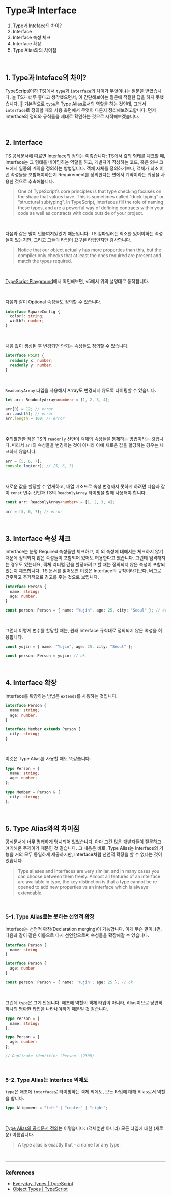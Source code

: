 # Type과 Interface

1. Type과 Inteface의 차이?
2. Interface
3. Interface 속성 체크
4. Interface 확장
5. Type Alias와의 차이점

<br>

## 1. Type과 Inteface의 차이?

TypeScript(이하 TS)에서 `type`과 `interface`의 차이가 무엇이냐는 질문을 받았습니다. 늘 TS가 너무 좋다고 생각했으면서, 이 간단해보이는 질문에 적절한 답을 하지 못했습니다. 🫥 기본적으로 `type`은 Type Alias로서의 역할을 하는 것인데, 그래서 `interface`로 정의할 때와 사용 측면에서 무엇이 다른지 정리해보려고합니다. 먼저 Interface의 정의와 규칙들을 제대로 확인하는 것으로 시작해보겠습니다.

<br>

## 2. Interface

[TS 공식문서](https://www.typescriptlang.org/docs/handbook/2/objects.html)에 따르면 Interface의 정의는 이렇습니다: TS에서 값의 형태를 체크할 때, Interface는 그 형태를 네이밍하는 역할을 하고, 개발자가 작성하는 코드, 혹은 외부 코드에서 일종의 계약을 정의하는 방법입니다. 객체 자체를 정의하기보다, 객체가 최소 어떤 속성들을 포함해야하는지 Requirement를 정의한다는 면에서 계약이라는 워딩을 사용한 것으로 추측해봅니다.

> One of TypeScript’s core principles is that type checking focuses on the shape that values have. This is sometimes called “duck typing” or “structural subtyping”. In TypeScript, interfaces fill the role of naming these types, and are a powerful way of defining contracts within your code as well as contracts with code outside of your project.

<br>

다음과 같은 말이 덧붙여져있었기 때문입니다: TS 컴파일러는 최소한 있어야하는 속성들이 있는지만, 그리고 그들의 타입이 요구된 타입인지만 검사합니다.

> Notice that our object actually has more properties than this, but the compiler only checks that at least the ones required are present and match the types required.

<br>

[TypeScript Playground](https://www.typescriptlang.org/play)에서 확인해보면, v5에서 위의 설명대로 동작합니다.

<br>

다음과 같이 Optional 속성들도 정의할 수 있습니다.

```typescript
interface SquareConfig {
  color?: string;
  width?: number;
}
```

<br>

처음 값이 생성된 후 변경되면 안되는 속성들도 정의할 수 있습니다.

```typescript
interface Point {
  readonly x: number;
  readonly y: number;
}
```

<br>

`ReadonlyArray` 타입을 사용해서 Array도 변경되지 않도록 타이핑할 수 있습니다.

```typescript
let arr: ReadonlyArray<number> = [1, 2, 3, 4];

arr[0] = 12; // error
arr.push(5); // error
arr.length = 100; // error
```

<br>

주의할만한 점은 TS의 `readonly` 선언이 객체의 속성들을 통제하는 방법이라는 것입니다. 따라서 `arr`의 속성들을 변경하는 것이 아니라 아예 새로운 값을 할당하는 경우는 체크하지 않습니다.

```typescript
arr = [5, 6, 7];
console.log(err); // [5, 6, 7]
```

<br>

새로운 값을 할당할 수 없게하고, 배열 메소드로 속성 변경까지 못하게 하려면 다음과 같이 `const` 변수 선언과 TS의 `ReadonlyArray` 타이핑을 함께 사용해야 합니다.

```typescript
const arr: ReadonlyArray<number> = [1, 2, 3, 4];

arr = [5, 6, 7]; // error
```

<br>

## 3. Interface 속성 체크

Interface는 분명 Required 속성들만 체크하고, 이 외 속성에 대해서는 체크하지 않기 때문에 정의되지 않은 속성들이 포함되어 있어도 허용한다고 했습니다. 그런데 엄격해지는 경우도 있는데요, 객체 리터럴 값을 할당하려고 할 때는 정의되지 않은 속성이 포함되었는지 체크합니다. TS 문서를 읽어보면 이것은 Interface의 규칙이라기보다, 버그로 간주하고 추가적으로 경고를 주는 것으로 보입니다.

```typescript
interface Person {
  name: string;
  age: number;
}

const person: Person = { name: "Yujin", age: 25, city: "Seoul" }; // error!
```

<br>

그런데 이렇게 변수를 할당할 때는, 원래 Interface 규칙대로 정의되지 않은 속성을 허용합니다.

```typescript
const yujin = { name: "Yujin", age: 25, city: "Seoul" };

const person: Person = yujin; // ok
```

<br>

## 4. Interface 확장

Interface를 확장하는 방법은 `extends`를 사용하는 것입니다.

```typescript
interface Person {
  name: string;
  age: number;
}

interface Member extends Person {
  city: string;
}
```

<br>

이것은 Type Alias를 사용할 때도 똑같습니다.

```typescript
type Person = {
  name: string;
  age: number;
};

type Member = Person & {
  city: string;
};
```

<br>

## 5. Type Alias와의 차이점

[공식문서](https://www.typescriptlang.org/docs/handbook/2/everyday-types.html#differences-between-type-aliases-and-interfaces)에 너무 명쾌하게 명시되어 있었습니다. 아마 그간 많은 개발자들이 질문하고 얘기해온 주제이기 때문인 것 같습니다. 그 내용은 바로, Type Alias는 Interface의 기능을 거의 모두 동일하게 제공하지만, Interface처럼 선언적 확장을 할 수 없다는 것이었습니다.

> Type aliases and interfaces are very similar, and in many cases you can choose between them freely. Almost all features of an interface are available in type, the key distinction is that a type cannot be re-opened to add new properties vs an interface which is always extendable.

<br>

### 5-1. Type Alias로는 못하는 선언적 확장

Interface는 선언적 확장(Declaration merging)이 가능합니다. 이게 무슨 말이냐면, 다음과 같이 같은 이름으로 다시 선언함으로써 속성들을 확장해갈 수 있습니다.

```typescript
interface Person {
  name: string
}

interface Person {
  age: number
}

const person: Person = { name: 'Yujin'; age: 25 }; // ok
```

<br>

그런데 `type`은 그게 안됩니다. 애초에 역할이 객체 타입이 아니라, Alias이므로 당연히 하나의 명확한 타입을 나타내야하기 때문일 것 같습니다.

```typescript
type Person = {
  name: string;
};

type Person = {
  age: number;
};

// Duplicate identifier 'Person'.(2300)
```

<br>

### 5-2. Type Alias는 Interface 외에도

`type`은 애초에 `interface`로 타이핑하는 객체 외에도, 모든 타입에 대해 Alias로서 역할을 합니다.

```typescript
type Alignment = "left" | "center" | "right";
```

<br>

[Type Alias의 공식문서 정의](https://www.typescriptlang.org/docs/handbook/2/everyday-types.html#type-aliases)는 이렇습니다: (객체뿐만 아니라) 모든 타입에 대한 (새로운) 이름입니다.

> A type alias is exactly that - a name for any type.

<br>

---

### References

- [Everyday Types | TypeScript](https://www.typescriptlang.org/docs/handbook/2/everyday-types.html)
- [Object Types | TypeScript](https://www.typescriptlang.org/docs/handbook/2/objects.html)